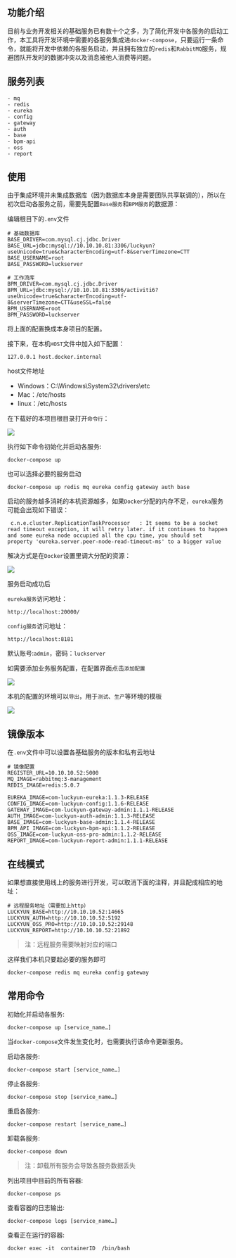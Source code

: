 ## 功能介绍

目前与业务开发相关的基础服务已有数十个之多，为了简化开发中各服务的启动工作，本工具将开发环境中需要的各服务集成进`docker-compose`，只要运行一条命令，就能将开发中依赖的各服务启动，并且拥有独立的`redis`和`RabbitMQ`服务，规避团队开发时的数据冲突以及消息被他人消费等问题。

## 服务列表

```
- mq
- redis
- eureka
- config
- gateway
- auth
- base
- bpm-api
- oss
- report
```

## 使用

由于集成环境并未集成数据库（因为数据库本身是需要团队共享联调的），所以在初次启动各服务之前，需要先配置`Base服务`和`BPM服务`的数据源：

编辑根目下的`.env`文件

```
# 基础数据库
BASE_DRIVER=com.mysql.cj.jdbc.Driver
BASE_URL=jdbc:mysql://10.10.10.81:3306/luckyun?useUnicode=true&characterEncoding=utf-8&serverTimezone=CTT
BASE_USERNAME=root
BASE_PASSWORD=luckserver

# 工作流库
BPM_DRIVER=com.mysql.cj.jdbc.Driver
BPM_URL=jdbc:mysql://10.10.10.81:3306/activiti6?useUnicode=true&characterEncoding=utf-8&serverTimezone=CTT&useSSL=false
BPM_USERNAME=root
BPM_PASSWORD=luckserver
```

将上面的配置换成本身项目的配置。


接下来，在本机`HOST`文件中加入如下配置：

```
127.0.0.1 host.docker.internal
```
host文件地址
- Windows：C:\Windows\System32\drivers\etc
- Mac：/etc/hosts
- linux：/etc/hosts

在下载好的本项目根目录打开`命令行`：

![](asset/1578453769729.png)

执行如下命令初始化并启动各服务:

```
docker-compose up
```

也可以选择必要的服务启动

```
docker-compose up redis mq eureka config gateway auth base
```

启动的服务越多消耗的本机资源越多，如果`Docker`分配的内存不足，`eureka`服务可能会出现如下错误：

```
 c.n.e.cluster.ReplicationTaskProcessor   : It seems to be a socket read timeout exception, it will retry later. if it continues to happen and some eureka node occupied all the cpu time, you should set property 'eureka.server.peer-node-read-timeout-ms' to a bigger value
```

解决方式是在`Docker`设置里调大分配的资源：

![](asset/1578535229519.png)

服务启动成功后

`eureka服务`访问地址：
```
http://localhost:20000/
```

`config服务`访问地址：

```
http://localhost:8181
```

默认账号:`admin`，密码：`luckserver`

如需要添加业务服务配置，在配置界面点击`添加配置`

![](asset/1578461333154.png)

本机的配置的环境可以`导出`，用于`测试`、`生产`等环境的模板

![](asset/1578461476894.png)

## 镜像版本

在`.env`文件中可以设置各基础服务的版本和私有云地址

```
# 镜像配置
REGISTER_URL=10.10.10.52:5000
MQ_IMAGE=rabbitmq:3-management
REDIS_IMAGE=redis:5.0.7

EUREKA_IMAGE=com-luckyun-eureka:1.1.3-RELEASE
CONFIG_IMAGE=com-luckyun-config:1.1.6-RELEASE
GATEWAY_IMAGE=com-luckyun-gateway-admin:1.1.1-RELEASE
AUTH_IMAGE=com-luckyun-auth-admin:1.1.3-RELEASE
BASE_IMAGE=com-luckyun-base-admin:1.1.4-RELEASE
BPM_API_IMAGE=com-luckyun-bpm-api:1.1.2-RELEASE
OSS_IMAGE=com-luckyun-oss-pro-admin:1.1.2-RELEASE
REPORT_IMAGE=com-luckyun-report-admin:1.1.1-RELEASE
```
## 在线模式

如果想直接使用线上的服务进行开发，可以取消下面的注释，并且配成相应的地址：

```
# 远程服务地址（需要加上http）
LUCKYUN_BASE=http://10.10.10.52:14665
LUCKYUN_AUTH=http://10.10.10.52:5192
LUCKYUN_OSS_PRO=http://10.10.10.52:29148
LUCKYUN_REPORT=http://10.10.10.52:21892
```

> 注：远程服务需要映射对应的端口

这样我们本机只要起必要的服务即可

```
docker-compose redis mq eureka config gateway
```


## 常用命令

初始化并启动各服务:

```
docker-compose up [service_name…]
```

当`docker-compose`文件发生变化时，也需要执行该命令更新服务。

启动各服务:

```
docker-compose start [service_name…]
```

停止各服务:

```
docker-compose stop [service_name…]
```

重启各服务:

```
docker-compose restart [service_name…]
```

卸载各服务:

```
docker-compose down 
```

> 注：卸载所有服务会导致各服务数据丢失 


列出项目中目前的所有容器:

```
docker-compose ps
```

查看容器的日志输出:

```
docker-compose logs [service_name…]
```

查看正在运行的容器:

```
docker exec -it  containerID  /bin/bash
```